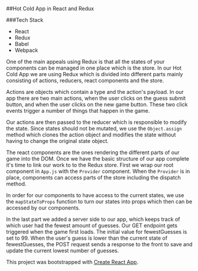 ##Hot Cold App in React and Redux

###Tech Stack

* React
* Redux
* Babel
* Webpack


One of the main appeals using Redux is that all the states of your components
can be managed in one place which is the store.  In our Hot Cold App we are
using Redux which is divided into different parts mainly consisting of actions,
reducers, react components and the store.

Actions are objects which contain a type and the action's payload.  In our app
there are two main actions, when the user clicks on the guess submit button, and
when the user clicks on the new game button. These two click events trigger
a number of things that happen in the game.

Our actions are then passed to the reducer which is responsible to modify
the state. Since states should not be mutated, we use the `Object.assign` method
which clones the action object and modifies the state without having to change
the original state object.

The react components are the ones rendering the different parts of our game into
the DOM. Once we have the basic structure of our app complete it's time to link
our work to to the Redux store.  First we wrap our root component in `App.js`
with the `Provider` component.  When the `Provider` is in place, components can
access parts of the store including the dispatch method.

In order for our components to have access to the current states, we use the
`mapStateToProps` function to turn our states into props which then can be
accessed by our components.

In the last part we added a server side to our app, which keeps track of which
user had the fewest amount of guesses. Our GET endpoint gets triggered when the
game first loads. The initial value for fewestGuesses is set to 99. When the
user's guess is lower than the current state of fewestGuesses, the POST request
sends a response to the front to save and update the current lowest number of
guesses.

This project was bootstrapped with [Create React App](https://github.com/facebookincubator/create-react-app).
